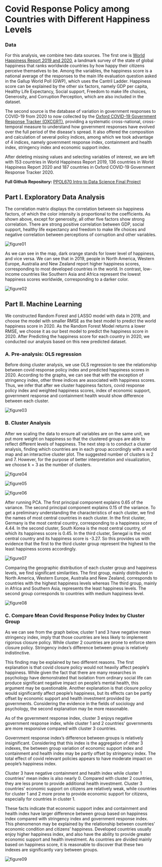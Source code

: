 # Covid Response Policy among Countries with Different Happiness Levels

### Data

For this analysis, we combine two data sources. The first one is [World Happiness Report 2019 and 2020](https://worldhappiness.report/), a landmark survey of the state of global happiness that ranks worldwide countries by how happy their citizens perceive themselves to be. Among the variables, the happiness score is a national average of the responses to the main life evaluation question asked in the Gallup World Poll (GWP), which uses the Cantril Ladder. Happiness score can be explained by the other six factors, namely  GDP per capita, Healthy Life Expectancy, Social support, Freedom to make life choices, Generosity, and Corruption Perception, which are also included in the dataset.

The second source is the database of variation in government responses to COVID-19 from 2020 to now collected by the [Oxford COVID-19 Government Response Tracker (OXCGRT)](https://www.bsg.ox.ac.uk/research/research-projects/covid-19-government-response-tracker), providing a systematic cross-national, cross-temporal measure to understand how government responses have evolved over the full period of the disease's spread. It also offered the composition and calculation of several policy indices, among which we took advantage of 4 indices, namely government response index, containment and health index, stringency index and economic support index.

After deleting missing values and selecting variables of interest, we are left with 153 countries in World Happiness Report 2019, 136 countries in World Happiness Report 2020 and 187 countries in Oxford COVID-19 Government Response Tracker 2020.

**Full Github Repository:** [PPOL670 Intro to Data Science Final Project](https://github.com/VladimirCao/final_project)


## Part I. Exploratory Data Analysis


The correlation matrix displays the correlation between six happiness factors, of which the color intensity is proportional to the coefficients. As shown above, except for generosity, all other five factors show strong correlation. There are strong positive correlation between GDP, social support, healthy life expectancy and freedom to make life choices and negative correlation between perceptions of corruption and other variables.

![figure01](Figure_1.png)

As we can see in the map, dark orange stands for lower level of happiness, and vice versa. We can see that in 2019, people in North America, Western Europe, Australia and New Zealand report higher happiness scores, corresponding to most developed countries in the world. In contrast, low-income countries like Southern Asia and Africa represent the lowest happiness scores worldwide, corresponding to a darker color.

![figure02](Figure_2.png)



## Part II. Machine Learning

We constructed Random Forest and LASSO model with data in 2019, and choose the model with smaller RMSE as the best model to predict the world happiness score in 2020. As the Random Forest Model returns a lower RMSE, we choose it as our best model to predict the happiness score in 2020. After Predicting the happiness score for each country in 2020, we conducted our analysis based on this new predicted dataset.

### A. Pre-analysis: OLS regression 

Before doing cluster analysis, we use OLS regression to see the relationship between covid response policy index and predicted happiness scores in 2020. According to the graphs, we can see that with the exception of stringency index, other three indices
are associated with happiness scores. Thus, we infer that after we cluster happiness factors, covid response policy index and weighted happiness scores, index of economic support, government response and containment health would show difference between each cluster.

![figure03](Figure_3.png)


### B. Cluster Analysis

After we scaling the data to ensure all variables are on the same unit, we put more weight on happiness so that the clustered groups are able to reflect different levels of happiness. The next step is to conduct a cluster analysis, finding which countries are in each group accordingly with a world map and an interactive cluster plot. The suggested number of clusters is 2 and 7. However, for the purpose of better interpretation and visualization, we choose k = 3 as the number of clusters.

![figure04](Figure_4.png)

![figure05](Figure_5.png)

![figure06](Figure_6.png)


After running PCA. The first principal component explains  0.65 of the variance. The second principal component explains 0.15 of the variance. To get a preliminary understanding the characteristics of each cluster, we find the names of most central countries in each cluster. In the first cluster, Germany is the most central country, corresponding to a happiness score of 4.44. In the second cluster, South Korea is the most central country, of which its happiness score is 0.45. In the third cluster, Senegal is the most central country and its happiness score is -3.27. So this provides us with evidence that the first to the third cluster group represent the highest to the least happiness scores accordingly.

![figure07](Figure_7.png)

Comparing the geographic distribution of each cluster group and happiness levels, we find significant similarities. The first group, mainly distributed in North America, Western Europe, Australia and New Zealand, corresponds to countries with the highest happiness levels whereas The third group, mainly in Africa and Southern Asia, represents the least happiness levels. The second group corresponds to countries with medium happiness level.

![figure08](Figure_8.png)

### C. Compare Mean Covid Response Policy Index by Cluster Group

As we can see from the graph below, cluster 1 and 3 have negative mean stringency index, imply that those countries are less likely to implement rigorous closure policy. While cluster 2 countries are prone to enforce stern closure policy. Stringency index’s difference between group is relatively indistinctive. 

This finding may be explained by two different reasons. The first explanation is that covid closure policy would not heavily affect people’s happiness. While given the fact that there are many researches in psychology have demonstrated that isolation from ordinary social life can produce significant negative impact on people’s mental health, this argument may be questionable. Another explanation is that closure policy would significantly affect people’s happiness, but its effects can be partly offset by economic support and health investment provided by governments. Considering the evidence in the fields of sociology and psychology, the second explanation may be more reasonable. 

As of the government response index, cluster 3 enjoys negative government response index, while cluster 1 and 2 countries' governments are more responsive compared with cluster 3 countries.

Government response index’s difference between groups is relatively insignificant. Considering that this index is the aggregation of other 3 indexes, the between group variation of economic support index and containment and health index may be partly offset by stringency index. The total effect of covid relevant policies appears to have moderate impact on people’s happiness index. 

Cluster 3 have negative containment and health index while cluster 1 countries' mean index is also nearly 0. Compared with cluster 2 countries, they are less prone to provide additional health investment. Cluster 3 countries' economic support on citizens are relatively weak, while countries for cluster 1 and 2 more prone to provide economic support for citizens, especially for countries in cluster 1.

These facts indicate that economic support index and containment and health index have larger difference between group based on happiness index compared with stringency index and government response index. This phenomenon may be explained by the relationship between countries’ economic condition and citizens’ happiness. Developed countries usually enjoy higher happiness index, and also have the ability to provide greater economic support and health investment. As countries are divided mainly based on happiness score, it is reasonable to discover that these two indexes are significantly vary between groups. 

![figure09](Figure_9.png)




